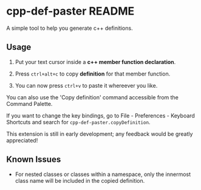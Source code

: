# cpp-def-paster README

A simple tool to help you generate c++ definitions.

## Usage

1. Put your text cursor inside a **c++ member function declaration**.

1. Press `ctrl+alt+c` to copy **definition** for that member function. 

1. You can now press `ctrl+v` to paste it whereever you like.

You can also use the 'Copy definition' command accessible from the Command Palette. 

If you want to change the key bindings, go to File - Preferences - Keyboard Shortcuts and search for `cpp-def-paster.copyDefinition`.

This extension is still in early development; any feedback would be greatly appreciated!

## Known Issues

- For nested classes or classes within a namespace, only the innermost class name will be included in the copied definition.
